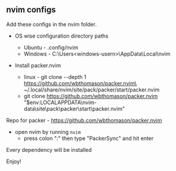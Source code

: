 ## nvim configs
Add these configs in the nvim folder.

- OS wise configuration directory paths
    - Ubuntu - .config/nvim
    - Windows - C:\Users\<windows-usern>\AppData\Local\nvim

- Install packer.nvim
    - linux - git clone --depth 1 https://github.com/wbthomason/packer.nvim\
 ~/.local/share/nvim/site/pack/packer/start/packer.nvim
    - git clone https://github.com/wbthomason/packer.nvim "$env:LOCALAPPDATA\nvim-data\site\pack\packer\start\packer.nvim"

Repo for packer - https://github.com/wbthomason/packer.nvim

- open nvim by running `nvim`
    - press colon ":" then type "PackerSync" and hit enter

Every dependency will be installed 

Enjoy!
